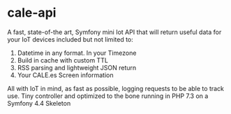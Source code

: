 # cale-api
A fast, state-of-the art, Symfony mini Iot API that will return useful data for your IoT devices included but not limited to:

   1. Datetime in any format. In your Timezone
   2. Build in cache with custom TTL
   3. RSS parsing and lightweight JSON return
   4. Your CALE.es Screen information
   
All with IoT in mind, as fast as possible, logging requests to be able to track use. 
Tiny controller and optimized to the bone running in PHP 7.3 on a Symfony 4.4 Skeleton
